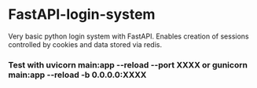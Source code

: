# FastAPI-login-system
 Very basic python login system with FastAPI. Enables creation of sessions controlled by cookies and data stored via redis.

### Test with uvicorn main:app --reload --port XXXX or gunicorn main:app --reload -b 0.0.0.0:XXXX